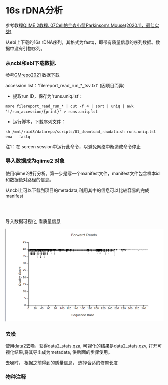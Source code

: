 # 16s rDNA分析

参考教程[QIIME 2教程. 07Cell帕金森小鼠Parkinson‘s Mouse(2020.11，最佳实战)](https://metagenome.blog.csdn.net/article/details/76647849)

从ebi上下载的16s rDNA序列，其格式为fastq，即带有质量信息的序列数据。数据中没有引物序列。

### 从ncbi和ebi下载数据.

参考[GMrepo2021 数据下载](https://shimo.im/docs/UR6aCGC4ZNUm2Tuj/read)

accession list：'filereport_read_run\_*_tsv.txt' (因项目而异)

- 提取run ID，保存为'runs.uniq.lst':

```shell
more filereport_read_run_* | cut -f 4 | sort | uniq | awk '!/run_accession/{print}' > runs.uniq.lst
```

- 运行脚本，下载序列文件：

```shell
sh /mnt/raid8/datarepo/scripts/01_download_rawdata.sh runs.uniq.lst   ena   fastq 
```

注1：在 screen session中运行此命令，以避免网络中断造成命令停止

### 导入数据成为qiime2 对象

使用qiime2进行分析。第一步是写一个manifest文件，manifest文件包含样本id和数据绝对路径的信息。

从ncbi上可以下载到项目的metadata,利用其中的信息可以比较容易的完成manifest

```python

    
```

导入数据可视化, 看质量信息

![质量信息](./figures/quality.png)

### 去噪

使用data2去噪，获得data2_stats.qza, 可视化的结果是data2_stats.qzv, 打开可视化结果,将其导出成为metadata, 供后面的步骤使用。

去噪时， 根据之前得到的质量信息， 选择合适的修剪长度

### 物种注释










